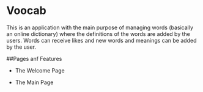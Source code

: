 # Voocab
This is an application with the main purpose of managing words (basically an online dictionary) where the definitions of the words are added by the users.
Words can receive likes and new words and meanings can be added by the user.

##Pages anf Features
- The Welcome Page
    
- The Main Page
